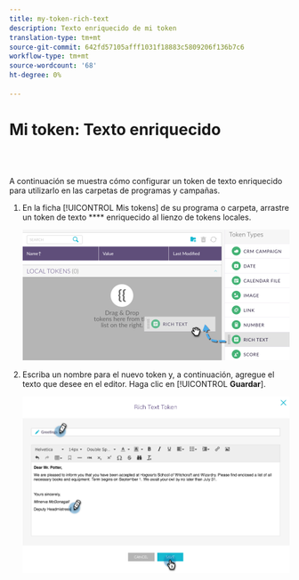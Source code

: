 ```yaml
---
title: my-token-rich-text
description: Texto enriquecido de mi token
translation-type: tm+mt
source-git-commit: 642fd57105afff1031f18883c5809206f136b7c6
workflow-type: tm+mt
source-wordcount: '68'
ht-degree: 0%

---
```



# Mi token: Texto enriquecido

<br> 

A continuación se muestra cómo configurar un token de texto enriquecido para utilizarlo en las carpetas de programas y campañas.

1. En la ficha [!UICONTROL Mis tokens] de su programa o carpeta, arrastre un token de texto **** enriquecido al lienzo de tokens  locales.

   ![Imagen uno](/help/sky/assets/my-tokens/my-token-rich-text/my-token-rich-text-1.png)

1. Escriba un nombre para el nuevo token y, a continuación, agregue el texto que desee en el editor. Haga clic en [!UICONTROL **Guardar**].

   ![Imagen dos](/help/sky/assets/my-tokens/my-token-rich-text/my-token-rich-text-2.png)
